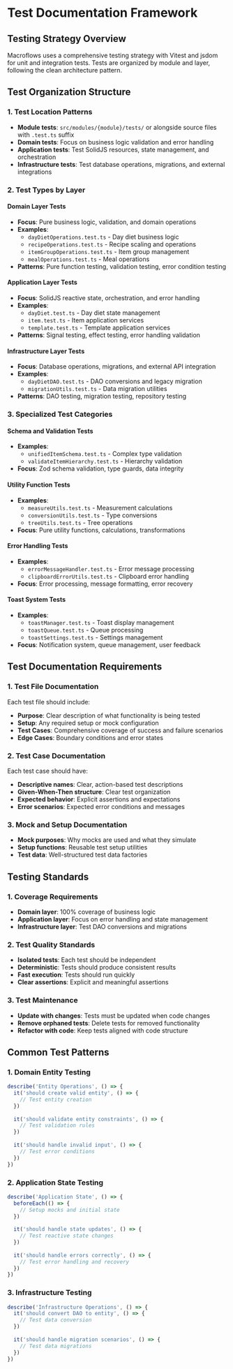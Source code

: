 # Test Documentation Framework

## Testing Strategy Overview

Macroflows uses a comprehensive testing strategy with Vitest and jsdom for unit and integration tests. Tests are organized by module and layer, following the clean architecture pattern.

## Test Organization Structure

### 1. **Test Location Patterns**
- **Module tests**: `src/modules/{module}/tests/` or alongside source files with `.test.ts` suffix
- **Domain tests**: Focus on business logic validation and error handling
- **Application tests**: Test SolidJS resources, state management, and orchestration
- **Infrastructure tests**: Test database operations, migrations, and external integrations

### 2. **Test Types by Layer**

#### Domain Layer Tests
- **Focus**: Pure business logic, validation, and domain operations
- **Examples**:
  - `dayDietOperations.test.ts` - Day diet business logic
  - `recipeOperations.test.ts` - Recipe scaling and operations
  - `itemGroupOperations.test.ts` - Item group management
  - `mealOperations.test.ts` - Meal operations
- **Patterns**: Pure function testing, validation testing, error condition testing

#### Application Layer Tests
- **Focus**: SolidJS reactive state, orchestration, and error handling
- **Examples**:
  - `dayDiet.test.ts` - Day diet state management
  - `item.test.ts` - Item application services
  - `template.test.ts` - Template application services
- **Patterns**: Signal testing, effect testing, error handling validation

#### Infrastructure Layer Tests
- **Focus**: Database operations, migrations, and external API integration
- **Examples**:
  - `dayDietDAO.test.ts` - DAO conversions and legacy migration
  - `migrationUtils.test.ts` - Data migration utilities
- **Patterns**: DAO testing, migration testing, repository testing

### 3. **Specialized Test Categories**

#### Schema and Validation Tests
- **Examples**:
  - `unifiedItemSchema.test.ts` - Complex type validation
  - `validateItemHierarchy.test.ts` - Hierarchy validation
- **Focus**: Zod schema validation, type guards, data integrity

#### Utility Function Tests
- **Examples**:
  - `measureUtils.test.ts` - Measurement calculations
  - `conversionUtils.test.ts` - Type conversions
  - `treeUtils.test.ts` - Tree operations
- **Focus**: Pure utility functions, calculations, transformations

#### Error Handling Tests
- **Examples**:
  - `errorMessageHandler.test.ts` - Error message processing
  - `clipboardErrorUtils.test.ts` - Clipboard error handling
- **Focus**: Error processing, message formatting, error recovery

#### Toast System Tests
- **Examples**:
  - `toastManager.test.ts` - Toast display management
  - `toastQueue.test.ts` - Queue processing
  - `toastSettings.test.ts` - Settings management
- **Focus**: Notification system, queue management, user feedback

## Test Documentation Requirements

### 1. **Test File Documentation**
Each test file should include:
- **Purpose**: Clear description of what functionality is being tested
- **Setup**: Any required setup or mock configuration
- **Test Cases**: Comprehensive coverage of success and failure scenarios
- **Edge Cases**: Boundary conditions and error states

### 2. **Test Case Documentation**
Each test case should have:
- **Descriptive names**: Clear, action-based test descriptions
- **Given-When-Then structure**: Clear test organization
- **Expected behavior**: Explicit assertions and expectations
- **Error scenarios**: Expected error conditions and messages

### 3. **Mock and Setup Documentation**
- **Mock purposes**: Why mocks are used and what they simulate
- **Setup functions**: Reusable test setup utilities
- **Test data**: Well-structured test data factories

## Testing Standards

### 1. **Coverage Requirements**
- **Domain layer**: 100% coverage of business logic
- **Application layer**: Focus on error handling and state management
- **Infrastructure layer**: Test DAO conversions and migrations

### 2. **Test Quality Standards**
- **Isolated tests**: Each test should be independent
- **Deterministic**: Tests should produce consistent results
- **Fast execution**: Tests should run quickly
- **Clear assertions**: Explicit and meaningful assertions

### 3. **Test Maintenance**
- **Update with changes**: Tests must be updated when code changes
- **Remove orphaned tests**: Delete tests for removed functionality
- **Refactor with code**: Keep tests aligned with code structure

## Common Test Patterns

### 1. **Domain Entity Testing**
```typescript
describe('Entity Operations', () => {
  it('should create valid entity', () => {
    // Test entity creation
  })
  
  it('should validate entity constraints', () => {
    // Test validation rules
  })
  
  it('should handle invalid input', () => {
    // Test error conditions
  })
})
```

### 2. **Application State Testing**
```typescript
describe('Application State', () => {
  beforeEach(() => {
    // Setup mocks and initial state
  })
  
  it('should handle state updates', () => {
    // Test reactive state changes
  })
  
  it('should handle errors correctly', () => {
    // Test error handling and recovery
  })
})
```

### 3. **Infrastructure Testing**
```typescript
describe('Infrastructure Operations', () => {
  it('should convert DAO to entity', () => {
    // Test data conversion
  })
  
  it('should handle migration scenarios', () => {
    // Test data migrations
  })
})
```